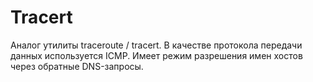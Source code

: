 # Tracert
Aналог утилиты traceroute / tracert. В качестве протокола передачи данных используется ICMP. Имеет режим разрешения имен хостов через обратные DNS-запросы.
